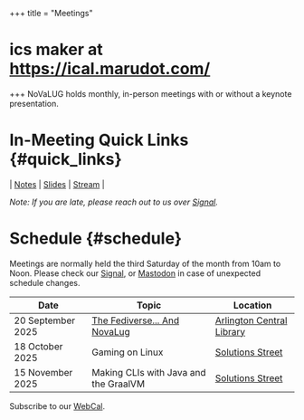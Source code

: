 +++
title = "Meetings"
# ics maker at https://ical.marudot.com/
+++
NoVaLUG holds monthly, in-person meetings with or without a keynote presentation.

# In-Meeting Quick Links {#quick_links}

| [Notes](https://links.novalug.org/notes) | [Slides](https://links.novalug.org/slides) | [Stream](https://links.novalug.org/stream) |

_Note: If you are late, please reach out to us over
[Signal](https://signal.group/#CjQKIGYAYkoVLdiHZjUhpfxZBa5s-XIZ8AyrMWo-GQh9lVcJEhBXh7NEH3GOHPYNd2Xhmq8H)._

# Schedule {#schedule}

Meetings are normally held the third Saturday of the month from 10am to Noon.
Please check our
[Signal](https://signal.group/#CjQKIGYAYkoVLdiHZjUhpfxZBa5s-XIZ8AyrMWo-GQh9lVcJEhBXh7NEH3GOHPYNd2Xhmq8H),
or  [Mastodon](https://fosstodon.org/@novalug) in case of unexpected schedule changes.

| Date              | Topic                                                            | Location |
| ----------------- | ---------------------------------------------------------------- | -------- |
| 20 September 2025 | [The Fediverse... And NovaLug](/presentations/20-september-2025) | [Arlington Central Library](/meetings/location-acl-bluemont)|
| 18 October 2025   | Gaming on Linux                                                  | [Solutions Street](/meetings/location-solutions-street) |
| 15 November 2025  | Making CLIs with Java and the GraalVM                            | [Solutions Street](/meetings/location-solutions-street) |

Subscribe to our [WebCal](webcal://novalug.org/ics/novalug_calendar.ics).
 
